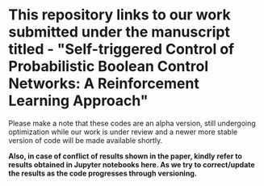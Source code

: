 # This repository links to our work submitted under the manuscript titled - "Self-triggered Control of Probabilistic Boolean Control Networks: A Reinforcement Learning Approach"

Please make a note that these codes are an alpha version, still undergoing optimization while our work is under review and a newer more stable version of code will be made available shortly.

**Also, in case of conflict of results shown in the paper, kindly refer to results obtained in Jupyter notebooks here. As we try to correct/update the results as the code progresses through versioning.**
